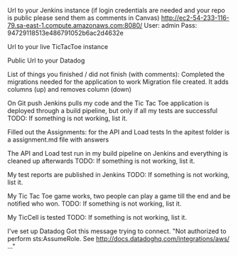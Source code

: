 Url to your Jenkins instance (if login credentials are needed and your repo is public please send them as comments in Canvas)
http://ec2-54-233-116-79.sa-east-1.compute.amazonaws.com:8080/
User: admin
Pass: 94729118513e486791052b6ac2d4632e

Url to your live TicTacToe instance

Public Url to your Datadog

List of things you finished / did not finish (with comments):
Completed the migrations needed for the application to work
    Migration file created. It adds columns (up) and removes column (down)

On Git push Jenkins pulls my code and the Tic Tac Toe application is deployed through a build pipeline, but only if all my tests are successful
    TODO: If something is not working, list it.

Filled out the Assignments: for the API and Load tests
    In the apitest folder is a assignment.md file with answers
        
The API and Load test run in my build pipeline on Jenkins and everything is cleaned up afterwards
    TODO: If something is not working, list it.
        
My test reports are published in Jenkins
    TODO: If something is not working, list it.
        
My Tic Tac Toe game works, two people can play a game till the end and be notified who won.
    TODO: If something is not working, list it.

My TicCell is tested
    TODO: If something is not working, list it.
        
I've set up Datadog
    Got this message trying to connect.
    "Not authorized to perform sts:AssumeRole. See http://docs.datadoghq.com/integrations/aws/ ..."